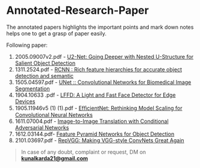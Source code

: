 # Annotated-Research-Paper
The annotated papers highlights the important points and mark down notes helps one to get a grasp of paper easily. 


Following paper:

1) 2005.09007v2.pdf -  [U2-Net: Going Deeper with Nested U-Structure for Salient Object Detection](https://github.com/kunalkarda/Annotated-Research-Paper/blob/main/2005.09007v2%20(1).pdf)
2) 1311.2524.pdf    -  [RCNN : Rich feature hierarchies for accurate object detection and semantic](https://github.com/kunalkarda/Annotated-Research-Paper/blob/main/1311.2524.pdf)
3) 1505.04597.pdf   -  [UNet :: Convolutional Networks for Biomedical Image Segmentation](https://github.com/kunalkarda/Annotated-Research-Paper/blob/main/1505.04597.pdf)
4) 1904.10633 .pdf -  [LFFD: A Light and Fast Face Detector for Edge Devices](https://github.com/kunalkarda/Annotated-Research-Paper/blob/main/1904.10633%20(4).pdf)
5) 1905.11946v5 (1) (1).pdf - [EfﬁcientNet: Rethinking Model Scaling for Convolutional Neural Networks](https://github.com/kunalkarda/Annotated-Research-Paper/blob/main/1905.11946v5%20(1)%20(1).pdf)
6) 1611.07004.pdf - [Image-to-Image Translation with Conditional Adversarial Networks](https://github.com/kunalkarda/Annotated-Research-Paper/blob/main/1611.07004%20.pdf)
7) 1612.03144.pdf- [Feature Pyramid Networks for Object Detection](https://github.com/kunalkarda/Annotated-Research-Paper/blob/main/1612.03144%20(2).pdf)
8) 2101.03697.pdf - [RepVGG: Making VGG-style ConvNets Great Again
](https://github.com/kunalkarda/Annotated-Research-Paper/blob/main/2101.03697.pdf)

> In case of any doubt, complaint or request, DM on **kunalkarda21@gmail.com**

